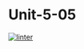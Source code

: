 # Unit-5-05
[![linter](https://github.com/Dorian-Ishimwe/Unit-5-05/workflows/linter/badge.svg)](https://github.com/marketplace/actions/super-linter)
